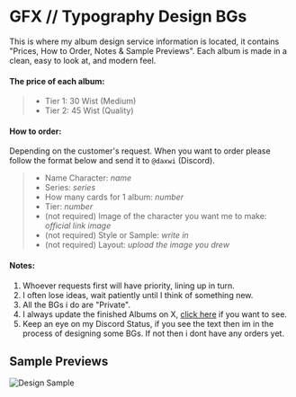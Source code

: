 # GFX // Typography Design BGs
This is where my album design service information is located, it contains "Prices, How to Order, Notes & Sample Previews".
Each album is made in a clean, easy to look at, and modern feel.

#### The price of each album:
> - Tier 1: 30 Wist (Medium)
> - Tier 2: 45 Wist (Quality)

#### How to order:
Depending on the customer's request. When you want to order please follow the format below and send it to `@daxwi` (Discord).
> - Name Character: *name*
> - Series: *series*
> - How many cards for 1 album: *number*
> - Tier: *number*
> - (not required) Image of the character you want me to make: *official link image*
> - (not required) Style or Sample: *write in*
> - (not required) Layout: *upload the image you drew*

#### Notes: 
1. Whoever requests first will have priority, lining up in turn.
2. I often lose ideas, wait patiently until I think of something new.
3. All the BGs i do are "Private".
4. I always update the finished Albums on X, [click here](https://x.com/daxwi_) if you want to see.
5. Keep an eye on my Discord Status, if you see the text then im in the process of designing some BGs. If not then i dont have any orders yet.

## Sample Previews
![Design Sample](https://github.com/user-attachments/assets/a9f9a539-9200-451d-a43d-028db0d3f16b)
